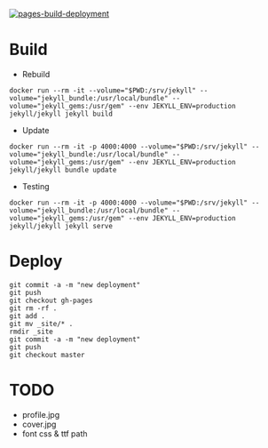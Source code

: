 [![pages-build-deployment](https://github.com/8cH9azbsFifZ/gz_website/actions/workflows/pages/pages-build-deployment/badge.svg)](https://github.com/8cH9azbsFifZ/gz_website/actions/workflows/pages/pages-build-deployment)

# Build
+ Rebuild
```
docker run --rm -it --volume="$PWD:/srv/jekyll" --volume="jekyll_bundle:/usr/local/bundle" --volume="jekyll_gems:/usr/gem" --env JEKYLL_ENV=production jekyll/jekyll jekyll build
```
+ Update
```
docker run --rm -it -p 4000:4000 --volume="$PWD:/srv/jekyll" --volume="jekyll_bundle:/usr/local/bundle" --volume="jekyll_gems:/usr/gem" --env JEKYLL_ENV=production jekyll/jekyll bundle update
```
+ Testing
```
docker run --rm -it -p 4000:4000 --volume="$PWD:/srv/jekyll" --volume="jekyll_bundle:/usr/local/bundle" --volume="jekyll_gems:/usr/gem" --env JEKYLL_ENV=production jekyll/jekyll jekyll serve
```

# Deploy
```
git commit -a -m "new deployment"
git push
git checkout gh-pages
git rm -rf .
git add .
git mv _site/* .	
rmdir _site
git commit -a -m "new deployment"
git push
git checkout master
```

# TODO
- profile.jpg
- cover.jpg
- font css & ttf path
